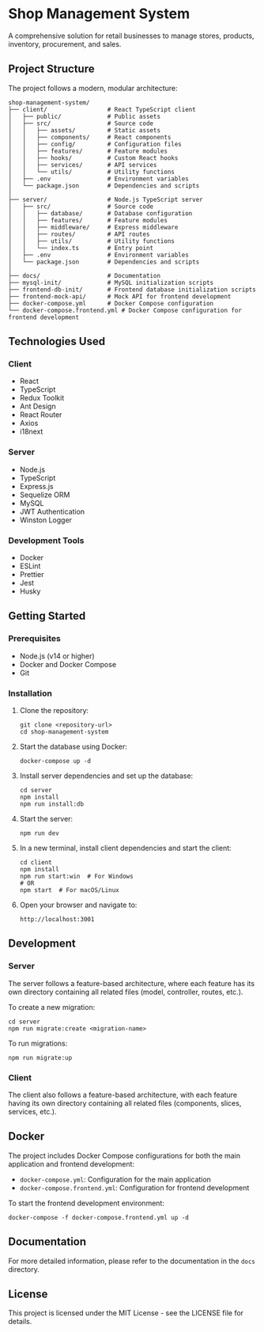 # Shop Management System

A comprehensive solution for retail businesses to manage stores, products, inventory, procurement, and sales.

## Project Structure

The project follows a modern, modular architecture:

```
shop-management-system/
├── client/                 # React TypeScript client
│   ├── public/             # Public assets
│   ├── src/                # Source code
│   │   ├── assets/         # Static assets
│   │   ├── components/     # React components
│   │   ├── config/         # Configuration files
│   │   ├── features/       # Feature modules
│   │   ├── hooks/          # Custom React hooks
│   │   ├── services/       # API services
│   │   └── utils/          # Utility functions
│   ├── .env                # Environment variables
│   └── package.json        # Dependencies and scripts
│
├── server/                 # Node.js TypeScript server
│   ├── src/                # Source code
│   │   ├── database/       # Database configuration
│   │   ├── features/       # Feature modules
│   │   ├── middleware/     # Express middleware
│   │   ├── routes/         # API routes
│   │   ├── utils/          # Utility functions
│   │   └── index.ts        # Entry point
│   ├── .env                # Environment variables
│   └── package.json        # Dependencies and scripts
│
├── docs/                   # Documentation
├── mysql-init/             # MySQL initialization scripts
├── frontend-db-init/       # Frontend database initialization scripts
├── frontend-mock-api/      # Mock API for frontend development
├── docker-compose.yml      # Docker Compose configuration
└── docker-compose.frontend.yml # Docker Compose configuration for frontend development
```

## Technologies Used

### Client

- React
- TypeScript
- Redux Toolkit
- Ant Design
- React Router
- Axios
- i18next

### Server

- Node.js
- TypeScript
- Express.js
- Sequelize ORM
- MySQL
- JWT Authentication
- Winston Logger

### Development Tools

- Docker
- ESLint
- Prettier
- Jest
- Husky

## Getting Started

### Prerequisites

- Node.js (v14 or higher)
- Docker and Docker Compose
- Git

### Installation

1. Clone the repository:
   ```
   git clone <repository-url>
   cd shop-management-system
   ```

2. Start the database using Docker:
   ```
   docker-compose up -d
   ```

3. Install server dependencies and set up the database:
   ```
   cd server
   npm install
   npm run install:db
   ```

4. Start the server:
   ```
   npm run dev
   ```

5. In a new terminal, install client dependencies and start the client:
   ```
   cd client
   npm install
   npm run start:win  # For Windows
   # OR
   npm start  # For macOS/Linux
   ```

6. Open your browser and navigate to:
   ```
   http://localhost:3001
   ```

## Development

### Server

The server follows a feature-based architecture, where each feature has its own directory containing all related files (model, controller, routes, etc.).

To create a new migration:
```
cd server
npm run migrate:create <migration-name>
```

To run migrations:
```
npm run migrate:up
```

### Client

The client also follows a feature-based architecture, with each feature having its own directory containing all related files (components, slices, services, etc.).

## Docker

The project includes Docker Compose configurations for both the main application and frontend development:

- `docker-compose.yml`: Configuration for the main application
- `docker-compose.frontend.yml`: Configuration for frontend development

To start the frontend development environment:
```
docker-compose -f docker-compose.frontend.yml up -d
```

## Documentation

For more detailed information, please refer to the documentation in the `docs` directory.

## License

This project is licensed under the MIT License - see the LICENSE file for details.
